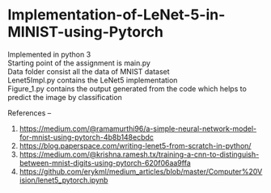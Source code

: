 # Implementation-of-LeNet-5-in-MINIST-using-Pytorch


Implemented in python 3<br>
Starting point of the assignment is main.py<br>
Data folder consist all the data of MNIST dataset<br>
Lenet5Impl.py contains the LeNet5 implementation<br>
Figure_1.py contains the output generated from the code which helps to predict the image by classification<br>


References – 
1.	https://medium.com/@ramamurthi96/a-simple-neural-network-model-for-mnist-using-pytorch-4b8b148ecbdc
2.	https://blog.paperspace.com/writing-lenet5-from-scratch-in-python/
3.	https://medium.com/@krishna.ramesh.tx/training-a-cnn-to-distinguish-between-mnist-digits-using-pytorch-620f06aa9ffa
4.	https://github.com/erykml/medium_articles/blob/master/Computer%20Vision/lenet5_pytorch.ipynb


